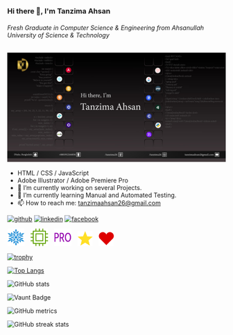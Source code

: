 ### Hi there 👋, I'm Tanzima Ahsan
###### Fresh Graduate in Computer Science & Engineering from Ahsanullah University of Science & Technology
![Web Developer](https://github.com/Tanzima26/Tanzima26/blob/main/github_banner.jpg?raw=true)

- HTML / CSS / JavaScript 
- Adobe Illustrator / Adobe Premiere Pro
- 🔭 I’m currently working on several Projects. 
- 🌱 I’m currently learning Manual and Automated Testing. 
- 📫 How to reach me: tanzimaahsan26@gmail.com 



[<img src='https://cdn.jsdelivr.net/npm/simple-icons@3.0.1/icons/github.svg' alt='github' height='40'>](https://github.com/tanzu26)  [<img src='https://cdn.jsdelivr.net/npm/simple-icons@3.0.1/icons/linkedin.svg' alt='linkedin' height='40'>](https://www.linkedin.com/in/tanzu26/)  [<img src='https://cdn.jsdelivr.net/npm/simple-icons@3.0.1/icons/facebook.svg' alt='facebook' height='40'>](https://www.facebook.com/tanzu26)  

<a href='https://archiveprogram.github.com/'><img src='https://raw.githubusercontent.com/acervenky/animated-github-badges/master/assets/acbadge.gif' width='40' height='40'></a> <a href='https://docs.github.com/en/developers'><img src='https://raw.githubusercontent.com/acervenky/animated-github-badges/master/assets/devbadge.gif' width='40' height='40'></a> <a href='https://github.com/pricing'><img src='https://raw.githubusercontent.com/acervenky/animated-github-badges/master/assets/pro.gif' width='40' height='40'></a> <a href='https://stars.github.com/'><img src='https://raw.githubusercontent.com/acervenky/animated-github-badges/master/assets/starbadge.gif' width='35' height='35'></a> <a href='https://docs.github.com/en/github/supporting-the-open-source-community-with-github-sponsors'><img src='https://raw.githubusercontent.com/acervenky/animated-github-badges/master/assets/sponsorbadge.gif' width='35' height='35'></a> 

[![trophy](https://github-profile-trophy.vercel.app/?username=Tanzima26)](https://github.com/ryo-ma/github-profile-trophy)

[![Top Langs](https://github-readme-stats.vercel.app/api/top-langs/?username=Tanzima26)](https://github.com/anuraghazra/github-readme-stats)

![GitHub stats](https://github-readme-stats.vercel.app/api?username=Tanzima26&show_icons=true&count_private=true)  

![Vaunt Badge](https://api.vaunt.dev/v1/github/entities/Tanzima26/contributions?format=svg&private=true)  

![GitHub metrics](https://metrics.lecoq.io/Tanzima26)  

![GitHub streak stats](https://streak-stats.demolab.com/?user=Tanzima26)  


